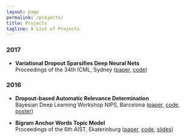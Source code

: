 ```yaml
---
layout: page
permalink: /projects/
title: Projects
tagline: A List of Projects
---
```


### 2017 
*  **Variational Dropout Sparsifies Deep Neural Nets**  
	Proceedings of the 34th ICML, Sydney ([paper](https://arxiv.org/abs/1701.05369), [code](https://github.com/ars-ashuha/variational-dropout-sparsifies-dnn))

### 2016 

*  **Dropout-based Automatic Relevance Determination**  
	Bayesian Deep Learning Workshop NIPS, Barcelona ([paper](http://bayesiandeeplearning.org/papers/BDL_18.pdf), [code](https://github.com/DMolchanovSk/vd-ard-bdl16), [poster](https://ars-ashuha.ru/pdf/nips16_vdo/nips_poster.pdf))

* **Bigram Anchor Words Topic Model**  
	Proceedings of the 6th AIST, Ekaterinburg ([paper](https://link.springer.com/chapter/10.1007/978-3-319-52920-2_12), [code](https://github.com/ars-ashuha/bigram-anchor-words), [slides](https://github.com/ars-ashuha/bigram-anchor-words/blob/master/docs/pres/aist16_pres.pdf))

